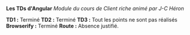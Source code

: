  
<b>Les TDs d'Angular</b>
<i>Module du cours de Client riche animé par J-C Héron</i>

<b>TD1 :</b> Terminé
<b>TD2 :</b> Terminé
<b>TD3 :</b> Tout les points ne sont pas réalisés
<b>Browserify :</b> Terminé
<b>Route :</b> Absence justifié.
